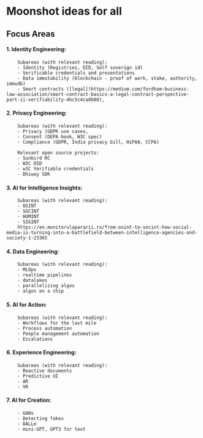 # Moonshot ideas for all

## Focus Areas 


#### 1. Identity Engineering: 
        
        Subareas (with relevant reading):
        - Identity (Registries, DID, Self soverign id)
        - Verificable credentials and presentations
        - Data immutability (blockchain - proof of work, stake, authority, immudb)
        - Smart contracts ([legal](https://medium.com/fordham-business-law-association/smart-contract-basics-a-legal-contract-perspective-part-ii-verifiability-4bc5c4ca8b88), 
        

#### 2. Privacy Engineering: 
        
        Subareas (with relevant reading): 
        - Privacy (GDPR use cases, 
        - Consent (DEPA book, W3C spec)
        - Compliance (GDPR, India privacy bill, HiPAA, CCPA)
        
        Relevant open source projects: 
        - Sunbird RC
        - W3C DID
        - w3C Verifiable credentials
        - Dhiway SDK
        
        

#### 3. AI for Intelligence Insights: 

        Subareas (with relevant reading):
        - OSINT
        - SOCINT
        - HUMINT
        - SIGINT
        https://en.monitorulapararii.ro/from-osint-to-socint-how-social-media-is-turning-into-a-battlefield-between-intelligence-agencies-and-society-1-23365

#### 4. Data Engineering: 
        
        Subareas (with relevant reading):
        - MLOps
        - realtime pipelines
        - datalakes
        - parallelizing algos
        - algos on a chip

#### 5. AI for Action: 
        
        Subareas (with relevant reading):
        - Workflows for the last mile
        - Process automation
        - People management automation
        - Escalations

#### 6. Experience Engineering: 
        Subareas (with relevant reading):
        - Reactive documents
        - Predictive UI 
        - AR
        - VR

#### 7. AI for Creation: 
        - GANs
        - Detecting fakes
        - DALLe
        - mini-GPT, GPT3 for text



